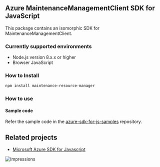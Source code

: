 ## Azure MaintenanceManagementClient SDK for JavaScript

This package contains an isomorphic SDK for MaintenanceManagementClient.

### Currently supported environments

- Node.js version 8.x.x or higher
- Browser JavaScript

### How to Install

```bash
npm install maintenance-resource-manager
```

### How to use

#### Sample code

Refer the sample code in the [azure-sdk-for-js-samples](https://github.com/Azure/azure-sdk-for-js-samples) repository.

## Related projects

- [Microsoft Azure SDK for Javascript](https://github.com/Azure/azure-sdk-for-js)


![Impressions](https://azure-sdk-impressions.azurewebsites.net/api/impressions/azure-sdk-for-js%2Fsdk%2Fcdn%2Farm-cdn%2FREADME.png)